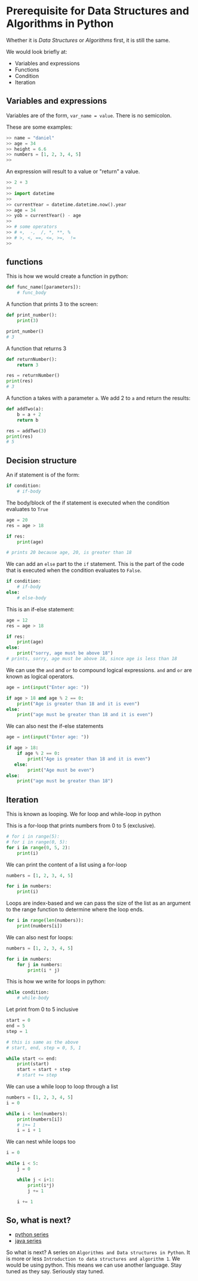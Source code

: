 # Prerequisite for Data Structures and Algorithms in Python

Whether it is _Data Structures_ or _Algorithms_ first, it is still the same.

We would look briefly at:

- Variables and expressions
- Functions
- Condition
- Iteration

## Variables and expressions

Variables are of the form, `var_name = value`. There is no semicolon.

These are some examples:

```py
>> name = "daniel"
>> age = 34
>> height = 6.6
>> numbers = [1, 2, 3, 4, 5]
>>
```

An expression will result to a value or "return" a value.

```py
>> 2 + 3
>>
>> import datetime
>>
>> currentYear = datetime.datetime.now().year
>> age = 34
>> yob = currentYear() - age
>>
>> # some operators
>> # +,  -,  /, *, **, %
>> # >, <, ==, <=, >=,  !=
>>
```

## functions

This is how we would create a function in python:

```py
def func_name([parameters]):
    # func_body

```

A function that prints 3 to the screen:

```py
def print_number():
    print(3)

print_number()
# 3

```

A function that returns 3

```py
def returnNumber():
    return 3

res = returnNumber()
print(res)
# 3

```

A function a takes with a parameter `a`. We add 2 to `a` and return the results:

```py
def addTwo(a):
    b = a + 2
    return b

res = addTwo(3)
print(res)
# 5

```

## Decision structure

An if statement is of the form:

```py
if condition:
    # if-body
```

The body/block of the if statement is executed when the condition evaluates to `True`

```py
age = 20
res = age > 18

if res:
    print(age)

# prints 20 because age, 20, is greater than 18

```

We can add an `else` part to the `if` statement. This is the part of the code that is executed when the condition evaluates to `False`.

```py
if condition:
    # if-body
else:
    # else-body

```

This is an if-else statement:

```py
age = 12
res = age > 18

if res:
    print(age)
else:
    print("sorry, age must be above 18")
# prints, sorry, age must be above 18, since age is less than 18

```

We can use the `and` and `or` to compound logical expressions. `and` and `or` are known as logical operators.

```py
age = int(input("Enter age: "))

if age > 18 and age % 2 == 0:
    print("Age is greater than 18 and it is even")
else:
    print("age must be greater than 18 and it is even")

```

We can also nest the if-else statements

```py
age = int(input("Enter age: "))

if age > 18:
    if age % 2 == 0:
        print("Age is greater than 18 and it is even")
   else:
        print("Age must be even")
else:
    print("age must be greater than 18")
```

## Iteration

This is known as looping. We for loop and while-loop in python

This is a for-loop that prints numbers from 0 to 5 (exclusive).

```py
# for i in range(5):
# for i in range(0, 5):
for i in range(0, 5, 2):
    print(i)
```

We can print the content of a list using a for-loop

```py
numbers = [1, 2, 3, 4, 5]

for i in numbers:
    print(i)

```

Loops are index-based and we can pass the size of the list as an argument to the range function to determine where the loop ends.

```py
for i in range(len(numbers)):
    print(numbers[i])

```

We can also nest for loops:

```py
numbers = [1, 2, 3, 4, 5]

for i in numbers:
    for j in numbers:
        print(i * j)

```

This is how we write for loops in python:

```py
while condition:
    # while-body

```

Let print from 0 to 5 inclusive

```py
start = 0
end = 5
step = 1

# this is same as the above
# start, end, step = 0, 5, 1

while start <= end:
    print(start)
    start = start + step
    # start += step

```

We can use a while loop to loop through a list

```py
numbers = [1, 2, 3, 4, 5]
i = 0

while i < len(numbers):
    print(numbers[i])
    # i+= 1
    i = i + 1

```

We can nest while loops too

```py
i = 0

while i < 5:
    j = 0

    while j < i+1:
        print(i*j)
        j += 1

    i += 1

```

## So, what is next?

- [python series][python-series]
- [java series][java-series]

So what is next? A series on `Algorithms and Data structures in Python`. It is more or less `Introduction to data structures and algorithm 1`. We would be using python. This means we can use another language. Stay tuned as they say. Seriously stay tuned.


#
[python-series]: https://dev.to/otumianempire/series/9932
[java-series]:https://dev.to/otumianempire/series/17225